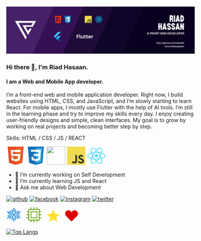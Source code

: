 ![I am a Web and Mobile App developer.](https://github.com/mdriad40/mdriad40/blob/main/Github_Banner.jpg?raw=true)

### Hi there 👋, I'm Riad Hasaan.
#### I am a Web and Mobile App developer.


I’m a front-end web and mobile application developer. Right now, I build websites using HTML, CSS, and JavaScript, and I’m slowly starting to learn React. For mobile apps, I mostly use Flutter with the help of AI tools. I’m still in the learning phase and try to improve my skills every day. I enjoy creating user-friendly designs and simple, clean interfaces. My goal is to grow by working on real projects and becoming better step by step.

Skills: HTML / CSS / JS  / REACT
<!-- HTML -->
<img src="https://raw.githubusercontent.com/devicons/devicon/master/icons/html5/html5-original.svg" width="50" height="50"/>

<!-- CSS -->
<img src="https://raw.githubusercontent.com/devicons/devicon/master/icons/css3/css3-original.svg" width="50" height="50"/>

<!-- Tailwind CSS -->
<img src="https://www.vectorlogo.zone/logos/tailwindcss/tailwindcss-icon.svg" width="50" height="50"/>

<!-- JavaScript -->
<img src="https://raw.githubusercontent.com/devicons/devicon/master/icons/javascript/javascript-original.svg" width="50" height="50"/>

<!-- React -->
<img src="https://raw.githubusercontent.com/devicons/devicon/master/icons/react/react-original.svg" width="50" height="50"/>

- 🔭 I’m currently working on Self Development 
- 🌱 I’m currently learning JS and React 
- 💬 Ask me about Web Development 


[<img src='https://cdn.jsdelivr.net/npm/simple-icons@3.0.1/icons/github.svg' alt='github' height='40'>](https://github.com/mdriad40)  [<img src='https://cdn.jsdelivr.net/npm/simple-icons@3.0.1/icons/facebook.svg' alt='facebook' height='40'>](https://www.facebook.com/riad.hassan.06)  [<img src='https://cdn.jsdelivr.net/npm/simple-icons@3.0.1/icons/instagram.svg' alt='instagram' height='40'>](https://www.instagram.com/riad_hass_an/)  [<img src='https://cdn.jsdelivr.net/npm/simple-icons@3.0.1/icons/twitter.svg' alt='twitter' height='40'>](https://twitter.com/riad_hass_an)  

<a href='https://archiveprogram.github.com/'><img src='https://raw.githubusercontent.com/acervenky/animated-github-badges/master/assets/acbadge.gif' width='40' height='40'></a> <a href='https://docs.github.com/en/developers'><img src='https://raw.githubusercontent.com/acervenky/animated-github-badges/master/assets/devbadge.gif' width='40' height='40'></a> <a href='https://stars.github.com/'><img src='https://raw.githubusercontent.com/acervenky/animated-github-badges/master/assets/starbadge.gif' width='35' height='35'></a> <a href='https://docs.github.com/en/github/supporting-the-open-source-community-with-github-sponsors'><img src='https://raw.githubusercontent.com/acervenky/animated-github-badges/master/assets/sponsorbadge.gif' width='35' height='35'></a> 

[![Top Langs](https://github-readme-stats.vercel.app/api/top-langs/?username=mdriad40)](https://github.com/anuraghazra/github-readme-stats)

